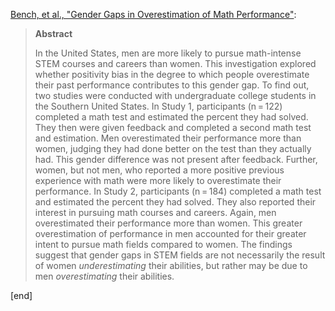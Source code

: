 [Bench, et al., "Gender Gaps in Overestimation of Math Performance"](http://link.springer.com/article/10.1007%2Fs11199-015-0486-9):

> **Abstract**
>
> In the United States, men are more likely to pursue math-intense STEM courses and careers than women. This investigation explored whether positivity bias in the degree to which people overestimate their past performance contributes to this gender gap. To find out, two studies were conducted with undergraduate college students in the Southern United States. In Study 1, participants (n = 122) completed a math test and estimated the percent they had solved. They then were given feedback and completed a second math test and estimation. Men overestimated their performance more than women, judging they had done better on the test than they actually had. This gender difference was not present after feedback. Further, women, but not men, who reported a more positive previous experience with math were more likely to overestimate their performance. In Study 2, participants (n = 184) completed a math test and estimated the percent they had solved. They also reported their interest in pursuing math courses and careers. Again, men overestimated their performance more than women. This greater overestimation of performance in men accounted for their greater intent to pursue math fields compared to women. The findings suggest that gender gaps in STEM fields are not necessarily the result of women _underestimating_ their abilities, but rather may be due to men _overestimating_ their abilities.

[end]